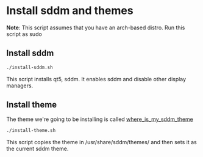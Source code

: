 # Install sddm and themes

**Note**: This script assumes that you have an arch-based distro. Run this script as sudo

## Install sddm

```sh
./install-sddm.sh
```

This script installs qt5, sddm. It enables sddm and disable other display managers.

## Install theme

The theme we're going to be installing is called [where_is_my_sddm_theme](https://github.com/stepanzubkov/where-is-my-sddm-theme)

```sh
./install-theme.sh
```

This script copies the theme in /usr/share/sddm/themes/ and then sets it as the current sddm theme.
